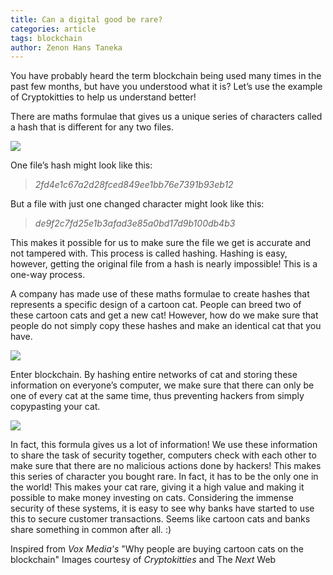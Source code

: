 ```yaml
---
title: Can a digital good be rare?
categories: article
tags: blockchain
author: Zenon Hans Taneka
---
```


You have probably heard the term blockchain being used many times in the past few months, but have you understood what it is? Let’s use the example of Cryptokitties to help us understand better! <br/>

There are maths formulae that gives us a unique series of characters called a hash that is different for any two files.  

![](https://i.imgur.com/vbHFMGE.jpg)  

One file’s hash might look like this: 
>*2fd4e1c67a2d28fced849ee1bb76e7391b93eb12*  

But a file with just one changed character might look like this: 
>*de9f2c7fd25e1b3afad3e85a0bd17d9b100db4b3*  

This makes it possible for us to make sure the file we get is accurate and not tampered with. This process is called hashing. Hashing is easy, however, getting the original file from a hash is nearly impossible! This is a one-way process.  

A company has made use of these maths formulae to create hashes that represents a specific design of a cartoon cat. People can breed two of these cartoon cats and get a new cat! However, how do we make sure that people do not simply copy these hashes and make an identical cat that you have.

![](https://i.imgur.com/w5sIwZt.png)

Enter blockchain. By hashing entire networks of cat and storing these information on everyone’s computer, we make sure that there can only be one of every cat at the same time, thus preventing hackers from simply copypasting your cat.

![](https://i.imgur.com/LkGoIWk.png)

In fact, this formula gives us a lot of information! We use these information to share the task of security together, computers check with each other to make sure that there are no malicious actions done by hackers! This makes this series of character you bought rare. In fact, it has to be the only one in the world! This makes your cat rare, giving it a high value and making it possible to make money investing on cats. Considering the immense security of these systems, it is easy to see why banks have started to use this to secure customer transactions. Seems like cartoon cats and banks share something in common after all. :)

Inspired from *Vox Media's* "Why people are buying cartoon cats on the blockchain"
Images courtesy of *Cryptokitties* and The *Next* Web
 
